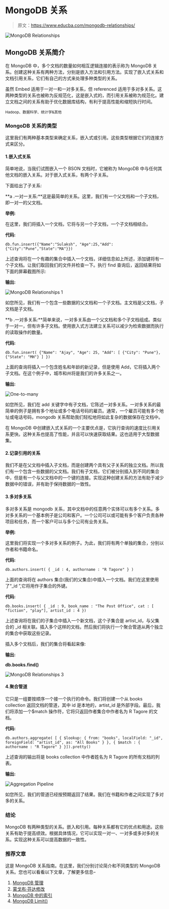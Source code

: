 # MongoDB 关系

> 原文：<https://www.educba.com/mongodb-relationships/>

![MongoDB Relationships](img/c17a9c96714389fb00bbe47288cb34a1.png)



## MongoDB 关系简介

在 MongoDB 中，多个文档的数量如何相互逻辑连接的表示称为 MongoDB 关系。创建这种关系有两种方法，分别是嵌入方法和引用方法。实现了嵌入式关系和文档引用关系，它们有自己的方式来处理多种类型的关系。

虽然 Embed 适用于一对一和一对多关系，但 referenced 适用于多对多关系。这两种类型的关系也被称为反规范化，这是嵌入式的，而引用关系被称为规范化。建立文档之间的关系有助于优化数据库结构，有利于提高性能和缩短执行时间。

<small>Hadoop、数据科学、统计学&其他</small>

### MongoDB 关系的类型

这里我们有两种基本类型来确定关系，嵌入式或引用。这些类型根据它们的连接方式来区分。

#### 1.嵌入式关系

简单地说，当我们试图嵌入一个 BSON 文档时，它被称为 MongoDB 中与任何其他文档的嵌入关系。对于嵌入式关系，有两个子关系。

下面给出了子关系:

**a .一对一关系:**这是最简单的关系。这里，我们有一个父文档和一个子文档，即一对一的父文档。

**举例:**

在这里，我们将插入一个文档，它将与另一个子文档，一个子文档相结合。

**代码:**

`db.fun.insert({"Name":"Sulaksh", "Age":25,"Add":{"City":"Pune","State":"MA"}})`

上述查询将在一个有趣的集合中插入一个文档，详细信息如上所述，添加键将有一个子文档。让我们取回我们的文件并检查一下。执行 find 查询后，返回结果将如下面的屏幕截图所示:

**输出:**

![MongoDB Relationships 1](img/1da2f1328a945f7611091284849e65d9.png)



如您所见，我们有一个包含一些数据的父文档和一个子文档。主文档是父文档，子文档是子文档。

**b .一对多关系:**简单来说，一对多关系由一个父文档和多个子文档组成。类似于一对一，但有许多子文档。使用嵌入式方法建立关系可以减少为检索数据而执行的读取操作的数量。

**代码:**

`db.fun.insert(
{"Name": "Ajay",
"Age": 25,
"Add":
[
{"City": "Pune"},
{"State": "MH"}
] })`

上面的查询将插入一个包含姓名和年龄的新记录，但是使用 Add，它将插入两个子文档。在这个例子中，城市和州将是我们的许多关系之一。

**输出:**

![One-to-many](img/0d331276930b0d059723470c5d7b237f.png)



如您所见，我们在 add 关键字中有子文档，它陈述一对多关系。一对多关系的最简单的例子是拥有多个地址或多个电话号码的雇员。通常，一个雇员可能有多个地址或电话号码，mongodb 关系帮助我们轻松地将如此复杂的数据保存在文档中。

在 MongoDB 中创建嵌入式关系的一个主要优点是，它执行查询的速度比引用关系更快。这种关系也提高了性能，并且可以快速获取结果。这也适用于大型数据集。

#### 2.记录引用的关系

我们不是在父文档中插入子文档，而是创建两个具有父子关系的独立文档。所以我们有一个包含一些数据的父文档。我们有子文档，它们被分别插入到不同的集合中，但是有一个与父文档中的一个键的连接。实现这种创建关系的方法有助于减少数据中的错误，并有助于保持数据的一致性。

#### 3.多对多关系

多对多关系是 mongodb 关系，其中文档中的任意两个实体可以有多个关系。多对多关系的一个基本例子是公司和客户。一个公司可以或可能有多个客户负责各种项目和任务，而一个客户可以与多个公司有业务关系。

**举例:**

这里我们将实现一个多对多关系的例子。为此，我们将有两个单独的集合，分别以作者和书籍命名。

**代码:**

`db.authors.insert( { _id : 4, authorname : "R Tagore" } )`

上面的查询将在 authors 集合(我们的父集合)中插入一个文档。我们在这里使用了“_id ”,它将用作子集合的外键。

**代码:**

`db.books.insert( {
_id : 9,
book_name : "The Post Office",
cat : [ "fiction", "play"],
artist_id : 4
})`

上述查询将在我们的子集合中插入一个新文档，这个子集合是 artist_id，与父集合的 _id 相关联。插入多个这样的文档，然后我们将执行一个聚合管道从两个独立的集合中获取这些记录。

插入多个文档后，我们的集合将看起来像:

**输出:**

**db.books.find()**

![MongoDB Relationships 3](img/97afffaa2cd6d0d63906ff09a3f3dcd3.png)



#### 4.聚合管道

它只是一组要按顺序一个接一个执行的命令。我们将创建一个从 books collection 返回文档的管道，其中 id 是本地的，artist_id 是外部字段。最后，我们将添加一个$match 操作符，它将只返回作者集合中作者名为 R Tagore 的文档。

**代码:**

`db.authors.aggregate( [
{ $lookup:
{ from: "books",
localField: "_id",
foreignField: "artist_id",
as: "All Books" } },
{ $match : { authorname : "R Tagore" }
}]).pretty()`

上述查询的输出将是 books collection 中作者姓名为 R Tagore 的所有文档的列表。

**输出:**

![Aggregation Pipeline](img/3732e4434230c3ed77380386f7813461.png)



如您所见，我们的管道已经按预期返回了结果。我们在书籍和作者之间实现了多对多的关系。

### 结论

MongoDB 有两种类型的关系。嵌入和引用。每种关系都有它的优点和用途。这些关系有助于提高绩效。根据具体情况，它可以实现一对一、一对多或多对多的关系。实现这种关系可以提高数据的一致性。

### 推荐文章

这是 MongoDB 关系指南。在这里，我们分别讨论简介和不同类型的 MongoDB 关系。您也可以看看以下文章，了解更多信息–

1.  [MongoDB 管理](https://www.educba.com/mongodb-administration/)
2.  [蒙戈布·芬达修改](https://www.educba.com/mongodb-findandmodify/)
3.  [MongoDB 中的索引](https://www.educba.com/indexes-in-mongodb/)
4.  [MongoDB Limit()](https://www.educba.com/mongodb-limit/)





